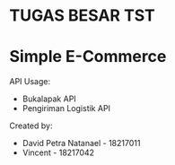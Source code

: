 # TUGAS BESAR TST

# Simple E-Commerce

API Usage:
- Bukalapak API
- Pengiriman Logistik API

Created by:
- David Petra Natanael - 18217011
- Vincent - 18217042

